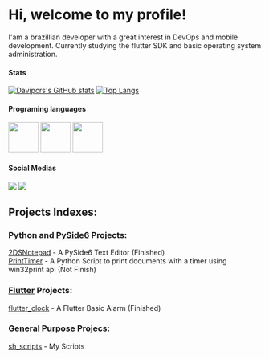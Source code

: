 # Hi, welcome to my profile!

I'am a brazillian developer with a great interest in DevOps and mobile development.
Currently studying the flutter SDK and basic operating system administration.  

#### Stats  
[![Davipcrs's GitHub stats](https://github-readme-stats.vercel.app/api?username=Davipcrs)](https://github.com/anuraghazra/github-readme-stats)
[![Top Langs](https://github-readme-stats.vercel.app/api/top-langs/?username=Davipcrs)](https://github.com/anuraghazra/github-readme-stats)  
#### Programing languages

<img src="https://storage.googleapis.com/cms-storage-bucket/847ae81f5430402216fd.svg" width="60" height="60"/>                <img src="https://cdn.jsdelivr.net/gh/devicons/devicon/icons/java/java-original-wordmark.svg" width="60" height="60"/>     <img src="https://cdn.jsdelivr.net/gh/devicons/devicon/icons/python/python-original-wordmark.svg" width="60" height="60"/>

#### Social Medias
<div>
<a href="https://instagram.com/davi_pernalonga30" target="_blank"><img src="https://img.shields.io/badge/-Instagram-%23E4405F?style=for-the-badge&logo=instagram&logoColor=white" target="_blank"></a>  
<a href="https://www.youtube.com/UCtPPga5eT5hARdNkUu4aR_Q" target="_blank"><img src="https://img.shields.io/badge/YouTube-FF0000?style=for-the-badge&logo=youtube&logoColor=white" target="_blank"></a>
</div>

## Projects Indexes:

### Python and [PySide6](https://www.qt.io/qt-for-python) Projects:
[2DSNotepad](https://github.com/Davipcrs/2DpsNotes) - A PySide6 Text Editor (Finished)  
[PrintTimer](https://github.com/Davipcrs/PrintTimerPDF) - A Python Script to print documents with a timer using win32print api (Not Finish)

### [Flutter](https://flutter.dev/) Projects:
[flutter_clock](https://github.com/Davipcrs/flutter_clock) - A Flutter Basic Alarm (Finished)

### General Purpose Projecs:
[sh_scripts](https://github.com/Davipcrs/sh-scripts) - My Scripts
